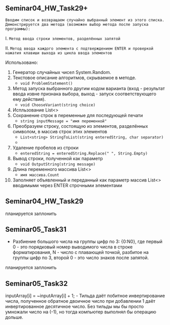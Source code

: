 ## Seminar04_HW_Task29+

`Вводим список и возвращаем случайно выбранный элемент из этого списка. Демонстрируется два метода (возможен выбор метода после запуска программы):`

I. `Метод ввода строки элементов, разделённых запятой`

II. `Метод ввода каждого элемента с подтверждением ENTER и проверкой нажатия клавиши выхода из цикла ввода элементов`

Использовано:

1. Генератор случайных чисел System.Random.
2. Текстовое описание алгоритмов, скрываемое в методе.
   - `void ProblemStatement()`
3. Метод запуска выбранного другим кодом варианта (вход - результат ввода извне признака выбора, выход - запуск соответствующего ему действия).
   - `void ChooseVariant(string choice)`
4. Испльзование List<>
5. Сохранение строк в переменные для последующей печати
   - `string inputMessage = "имя переменной"`
6. Преобразуем строку, состоящую из элементов, разделённых символом, в массив строк этих элементов
   - `List<string> StringToList(string enteredString, char separator)`
   -
7. Удаление пробелов из строки
   - `enteredString = enteredString.Replace(" ", String.Empty)`
8. Вывод строки, полученной как параметр
   - `void OutputString(string message)`
9. Длина переменного массива List<>
   - `имя массива.Count`
10. Заполняет объявленный и переданный как параметр массив List<> вводимыми через ENTER строчными элементами

## Seminar04_HW_Task29

планируется заплонить

## Seminar05_Task31

- Разбиение большого числа на группы цифр по 3: {0:N0}, где первый 0 - это порядковый номер выводимого числа в строке форматирования, N - число с плавающей точкой, разбитое на группы цифр по 3, второй 0 - это число знаков после запятой.

планируется заплонить

## Seminar05_Task32

inputArray[i] = ~inputArray[i] + 1; - Тильда даёт побитное инвертирование числа, полученное обратное двоичное число при добавлении 1 даёт инвертированное десятичное число. Без тильды мы бы просто умножали число на (-1), но тогда компьютер выполнял бы операцию дольше.
